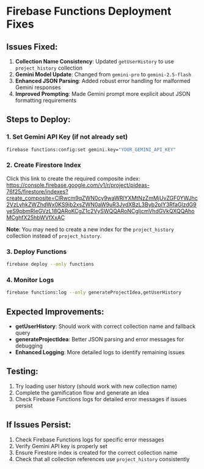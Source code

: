 # Firebase Functions Deployment Fixes

## Issues Fixed:

1. **Collection Name Consistency**: Updated `getUserHistory` to use `project_history` collection
2. **Gemini Model Update**: Changed from `gemini-pro` to `gemini-2.5-flash` 
3. **Enhanced JSON Parsing**: Added robust error handling for malformed Gemini responses
4. **Improved Prompting**: Made Gemini prompt more explicit about JSON formatting requirements

## Steps to Deploy:

### 1. Set Gemini API Key (if not already set)
```bash
firebase functions:config:set gemini.key="YOUR_GEMINI_API_KEY"
```

### 2. Create Firestore Index
Click this link to create the required composite index:
https://console.firebase.google.com/v1/r/project/pideas-76f25/firestore/indexes?create_composite=ClRwcm9qZWN0cy9waWRlYXMtNzZmMjUvZGF0YWJhc2VzLyhkZWZhdWx0KS9jb2xsZWN0aW9uR3JvdXBzL3Byb2plY3RfaGlzdG9yeS9pbmRleGVzL18QARoKCgZ1c2VySWQQARoNCgljcmVhdGVkQXQQAhoMCghfX25hbWVfXxAC

**Note**: You may need to create a new index for the `project_history` collection instead of `project_history`.

### 3. Deploy Functions
```bash
firebase deploy --only functions
```

### 4. Monitor Logs
```bash
firebase functions:log --only generateProjectIdea,getUserHistory
```

## Expected Improvements:

- **getUserHistory**: Should work with correct collection name and fallback query
- **generateProjectIdea**: Better JSON parsing and error messages for debugging
- **Enhanced Logging**: More detailed logs to identify remaining issues

## Testing:

1. Try loading user history (should work with new collection name)
2. Complete the gamification flow and generate an idea
3. Check Firebase Functions logs for detailed error messages if issues persist

## If Issues Persist:

1. Check Firebase Functions logs for specific error messages
2. Verify Gemini API key is properly set
3. Ensure Firestore index is created for the correct collection name
4. Check that all collection references use `project_history` consistently
